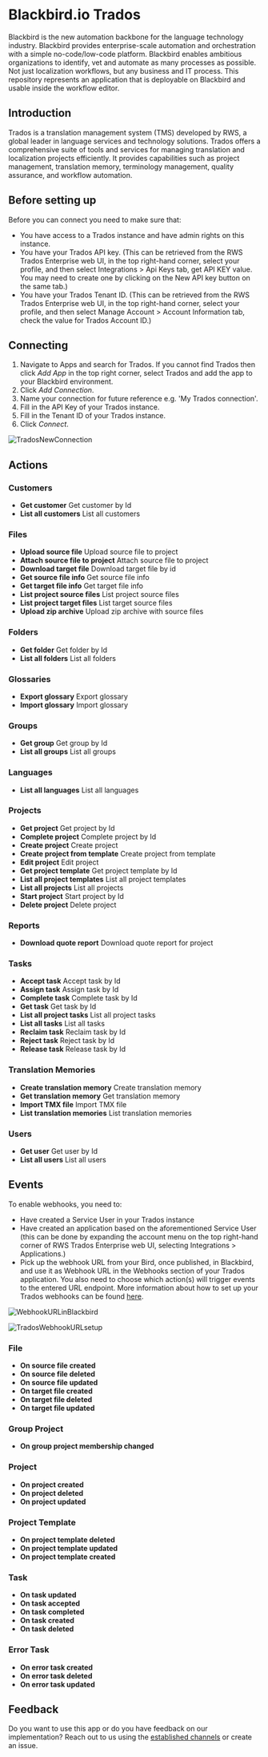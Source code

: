 # Blackbird.io Trados

Blackbird is the new automation backbone for the language technology industry. Blackbird provides enterprise-scale automation and orchestration with a simple no-code/low-code platform. Blackbird enables ambitious organizations to identify, vet and automate as many processes as possible. Not just localization workflows, but any business and IT process. This repository represents an application that is deployable on Blackbird and usable inside the workflow editor.

## Introduction

Trados is a translation management system (TMS) developed by RWS, a global leader in language services and technology solutions. Trados offers a comprehensive suite of tools and services for managing translation and localization projects efficiently. It provides capabilities such as project management, translation memory, terminology management, quality assurance, and workflow automation.

## Before setting up

Before you can connect you need to make sure that:

- You have access to a Trados instance and have admin rights on this instance.
- You have your Trados API key. (This can be retrieved from the RWS Trados Enterprise web UI, in the top right-hand corner, select your profile, and then select Integrations > Api Keys tab, get API KEY value. You may need to create one by clicking on the New API key button on the same tab.)
- You have your Trados Tenant ID. (This can be retrieved from the RWS Trados Enterprise web UI, in the top right-hand corner, select your profile, and then select Manage Account > Account Information tab, check the value for Trados Account ID.)

## Connecting

1. Navigate to Apps and search for Trados. If you cannot find Trados then click _Add App_ in the top right corner, select Trados and add the app to your Blackbird environment.
2. Click _Add Connection_.
3. Name your connection for future reference e.g. 'My Trados connection'.
4. Fill in the API Key of your Trados instance.
5. Fill in the Tenant ID of your Trados instance.
7. Click _Connect_.

![TradosNewConnection](image/README/TradosNewConnection.png)

## Actions

### Customers 

- **Get customer** Get customer by Id
- **List all customers** List all customers

### Files 

- **Upload source file** Upload source file to project
- **Attach source file to project** Attach source file to project
- **Download target file** Download target file by id
- **Get source file info** Get source file info
- **Get target file info** Get target file info
- **List project source files** List project source files
- **List project target files** List target source files
- **Upload zip archive** Upload zip archive with source files

### Folders 

- **Get folder** Get folder by Id
- **List all folders** List all folders

### Glossaries 

- **Export glossary** Export glossary
- **Import glossary** Import glossary

### Groups 

- **Get group** Get group by Id
- **List all groups** List all groups

### Languages 

- **List all languages** List all languages

### Projects 

- **Get project** Get project by Id
- **Complete project** Complete project by Id
- **Create project** Create project
- **Create project from template** Create project from template
- **Edit project** Edit project
- **Get project template** Get project template by Id
- **List all project templates** List all project templates
- **List all projects** List all projects
- **Start project** Start project by Id
- **Delete project** Delete project

### Reports 

- **Download quote report** Download quote report for project

### Tasks 

- **Accept task** Accept task by Id
- **Assign task** Assign task by Id
- **Complete task** Complete task by Id
- **Get task** Get task by Id
- **List all project tasks** List all project tasks
- **List all tasks** List all tasks
- **Reclaim task** Reclaim task by Id
- **Reject task** Reject task by Id
- **Release task** Release task by Id

### Translation Memories 

- **Create translation memory** Create translation memory
- **Get translation memory** Get translation memory
- **Import TMX file** Import TMX file
- **List translation memories** List translation memories

### Users 

- **Get user** Get user by Id
- **List all users** List all users

## Events

To enable webhooks, you need to:
- Have created a Service User in your Trados instance
- Have created an application based on the aforementioned Service User (this can be done by expanding the account menu on the top right-hand corner of RWS Trados Enterprise web UI, selecting Integrations > Applications.) 
- Pick up the webhook URL from your Bird, once published, in Blackbird, and use it as Webhook URL in the Webhooks section of your Trados application. You also need to choose which action(s) will trigger events to the entered URL endpoint. 
More information about how to set up your Trados webhooks can be found [here](https://languagecloud.sdl.com/lc/api-docs/webhooks-setup).

![WebhookURLinBlackbird](image/README/WebhookURL.png)

![TradosWebhookURLsetup](image/README/TradosWebhookURL.png)

### File 

- **On source file created**
- **On source file deleted**
- **On source file updated**
- **On target file created**
- **On target file deleted**
- **On target file updated**

### Group Project 

- **On group project membership changed**

### Project 

- **On project created**
- **On project deleted**
- **On project updated**

### Project Template 
- **On project template deleted**
- **On project template updated**
- **On project template created**

### Task 
- **On task updated**
- **On task accepted**
- **On task completed**
- **On task created**
- **On task deleted**

### Error Task 

- **On error task created**
- **On error task deleted**
- **On error task updated**

## Feedback

Do you want to use this app or do you have feedback on our implementation? Reach out to us using the [established channels](https://www.blackbird.io/) or create an issue.
